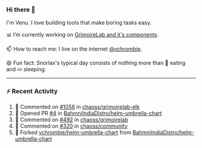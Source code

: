 ### Hi there 👋

I'm Venu. I love building tools that make boring tasks easy.

📊 I’m currently working on [GrimoireLab and it's components](https://chaoss.github.io/grimoirelab).

📫 How to reach me: I live on the internet [@vchrombie](https://www.google.co.in/search?q=vchrombie).

😄 Fun fact: Snorlax's typical day consists of nothing more than :doughnut: eating and :zzz: sleeping.

---

### :zap: Recent Activity

<!--RECENT_ACTIVITY:start-->
1. 💬 Commented on [#1056](https://github.com/chaoss/grimoirelab-elk/pull/1056#issuecomment-1134646234) in [chaoss/grimoirelab-elk](https://github.com/chaoss/grimoirelab-elk)
2. 💪 Opened PR [#4](https://github.com/BahmniIndiaDistro/helm-umbrella-chart/pull/4) in [BahmniIndiaDistro/helm-umbrella-chart](https://github.com/BahmniIndiaDistro/helm-umbrella-chart)
3. 💬 Commented on [#492](https://github.com/chaoss/grimoirelab/issues/492#issuecomment-1130288627) in [chaoss/grimoirelab](https://github.com/chaoss/grimoirelab)
4. 💬 Commented on [#320](https://github.com/chaoss/community/issues/320#issuecomment-1128734908) in [chaoss/community](https://github.com/chaoss/community)
5. 🔱 Forked [vchrombie/helm-umbrella-chart](https://github.com/vchrombie/helm-umbrella-chart) from [BahmniIndiaDistro/helm-umbrella-chart](https://github.com/BahmniIndiaDistro/helm-umbrella-chart)
<!--RECENT_ACTIVITY:end-->

<!--
**vchrombie/vchrombie** is a ✨ _special_ ✨ repository because its `README.md` (this file) appears on your GitHub profile.

Here are some ideas to get you started:

- 🔭 I’m currently working on ...
- 🌱 I’m currently learning ...
- 👯 I’m looking to collaborate on ...
- 🤔 I’m looking for help with ...
- 💬 Ask me about ...
- 📫 How to reach me: ...
- 😄 Pronouns: ...
- ⚡ Fun fact: ...
-->
